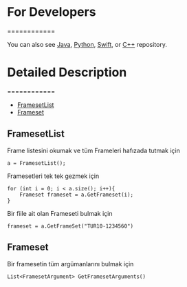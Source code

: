 # For Developers
============

You can also see [Java](https://github.com/starlangsoftware/TurkishPropBank), [Python](https://github.com/starlangsoftware/TurkishPropBank-Py), [Swift](https://github.com/starlangsoftware/TurkishPropBank-Swift), or [C++](https://github.com/starlangsoftware/TurkishPropBank-CPP) repository.

# Detailed Description
============

+ [FramesetList](#framesetlist)
+ [Frameset](#frameset)

## FramesetList

Frame listesini okumak ve tüm Frameleri hafızada tutmak için

	a = FramesetList();

Framesetleri tek tek gezmek için

	for (int i = 0; i < a.size(); i++){
		Frameset frameset = a.GetFrameset(i);
	}

Bir fiile ait olan Frameseti bulmak için

	frameset = a.GetFrameSet("TUR10-1234560")

## Frameset

Bir framesetin tüm argümanlarını bulmak için

	List<FramesetArgument> GetFramesetArguments()

